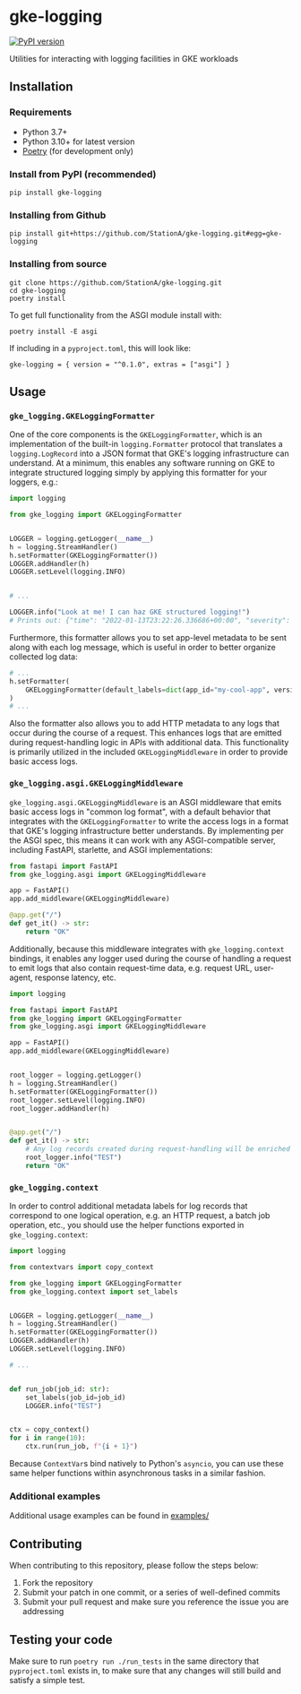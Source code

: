 # gke-logging

[![PyPI version](https://badge.fury.io/py/gke-logging.svg)](https://badge.fury.io/py/gke-logging)

Utilities for interacting with logging facilities in GKE workloads

## Installation

### Requirements

- Python 3.7+
- Python 3.10+ for latest version
- [Poetry](https://python-poetry.org/) (for development only)

### Install from PyPI (recommended)

```
pip install gke-logging
```

### Installing from Github

```
pip install git+https://github.com/StationA/gke-logging.git#egg=gke-logging
```

### Installing from source

```
git clone https://github.com/StationA/gke-logging.git
cd gke-logging
poetry install
```

To get full functionality from the ASGI module install with:
```
poetry install -E asgi
```
If including in a `pyproject.toml`, this will look like:
```
gke-logging = { version = "^0.1.0", extras = ["asgi"] }
```


## Usage

### `gke_logging.GKELoggingFormatter`

One of the core components is the `GKELoggingFormatter`, which is an implementation of the built-in
`logging.Formatter` protocol that translates a `logging.LogRecord` into a JSON format that GKE's
logging infrastructure can understand. At a minimum, this enables any software running on GKE to
integrate structured logging simply by applying this formatter for your loggers, e.g.:

```python
import logging

from gke_logging import GKELoggingFormatter


LOGGER = logging.getLogger(__name__)
h = logging.StreamHandler()
h.setFormatter(GKELoggingFormatter())
LOGGER.addHandler(h)
LOGGER.setLevel(logging.INFO)


# ...

LOGGER.info("Look at me! I can haz GKE structured logging!")
# Prints out: {"time": "2022-01-13T23:22:26.336686+00:00", "severity": "INFO", "message": "Look at me! I can haz GKE structured logging!", "logging.googleapis.com/sourceLocation": {"file": "test_log.py", "line": "14", "function": "<module>"}, "logging.googleapis.com/labels": {}}
```

Furthermore, this formatter allows you to set app-level metadata to be sent along with each log
message, which is useful in order to better organize collected log data:

```python
# ...
h.setFormatter(
    GKELoggingFormatter(default_labels=dict(app_id="my-cool-app", version="0.1.0"))
)
# ...
```

Also the formatter also allows you to add HTTP metadata to any logs that occur during the course of
a request. This enhances logs that are emitted during request-handling logic in APIs with additional
data. This functionality is primarily utilized in the included `GKELoggingMiddleware` in order to
provide basic access logs.

### `gke_logging.asgi.GKELoggingMiddleware`

`gke_logging.asgi.GKELoggingMiddleware` is an ASGI middleware that emits basic access logs in
"common log format", with a default behavior that integrates with the `GKELoggingFormatter` to write
the access logs in a format that GKE's logging infrastructure better understands. By implementing
per the ASGI spec, this means it can work with any ASGI-compatible server, including FastAPI,
starlette, and ASGI implementations:

```python
from fastapi import FastAPI
from gke_logging.asgi import GKELoggingMiddleware

app = FastAPI()
app.add_middleware(GKELoggingMiddleware)

@app.get("/")
def get_it() -> str:
    return "OK"
```

Additionally, because this middleware integrates with `gke_logging.context` bindings, it enables any
logger used during the course of handling a request to emit logs that also contain request-time
data, e.g. request URL, user-agent, response latency, etc.

```python
import logging

from fastapi import FastAPI
from gke_logging import GKELoggingFormatter
from gke_logging.asgi import GKELoggingMiddleware

app = FastAPI()
app.add_middleware(GKELoggingMiddleware)


root_logger = logging.getLogger()
h = logging.StreamHandler()
h.setFormatter(GKELoggingFormatter())
root_logger.setLevel(logging.INFO)
root_logger.addHandler(h)


@app.get("/")
def get_it() -> str:
    # Any log records created during request-handling will be enriched with other HTTP request data
    root_logger.info("TEST")
    return "OK"
```

### `gke_logging.context`

In order to control additional metadata labels for log records that correspond to one logical
operation, e.g. an HTTP request, a batch job operation, etc., you should use the helper functions
exported in `gke_logging.context`:

```python
import logging

from contextvars import copy_context

from gke_logging import GKELoggingFormatter
from gke_logging.context import set_labels


LOGGER = logging.getLogger(__name__)
h = logging.StreamHandler()
h.setFormatter(GKELoggingFormatter())
LOGGER.addHandler(h)
LOGGER.setLevel(logging.INFO)

# ...


def run_job(job_id: str):
    set_labels(job_id=job_id)
    LOGGER.info("TEST")


ctx = copy_context()
for i in range(10):
    ctx.run(run_job, f"{i + 1}")
```

Because `ContextVar`s bind natively to Python's `asyncio`, you can use these same helper
functions within asynchronous tasks in a similar fashion.

### Additional examples

Additional usage examples can be found in [examples/](examples/)

## Contributing

When contributing to this repository, please follow the steps below:

1. Fork the repository
1. Submit your patch in one commit, or a series of well-defined commits
1. Submit your pull request and make sure you reference the issue you are addressing

## Testing your code

Make sure to run `poetry run ./run_tests` in the same directory that `pyproject.toml` exists in, to
make sure that any changes will still build and satisfy a simple test.
